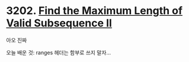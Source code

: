 # 3202. [Find the Maximum Length of Valid Subsequence II](./3202.cpp)

아오 진짜

오늘 배운 것: ranges 헤더는 함부로 쓰지 말자...
